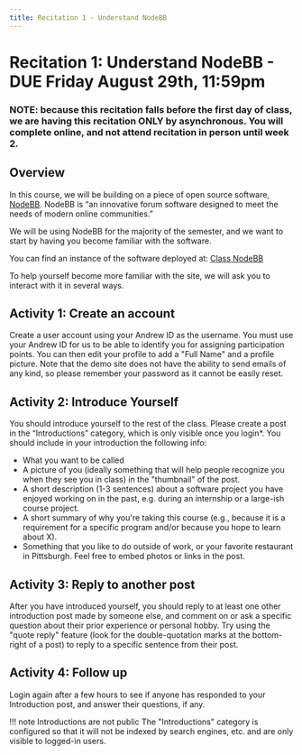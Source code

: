 ```yaml
---
title: Recitation 1 - Understand NodeBB 
---
```


# Recitation 1: Understand NodeBB - DUE Friday August 29th, 11:59pm
### NOTE: because this recitation falls before the first day of class, we are having this recitation ONLY by asynchronous.  You will complete online, and not attend recitation in person until week 2.

## Overview

In this course, we will be building on a piece of open source software, [NodeBB](https://nodebb.org/). NodeBB is “an innovative forum software designed to meet the needs of modern online communities.” 

We  will be using NodeBB for the majority of the semester, and we want to start by having you become familiar with the software. 

You can find an instance of the software deployed at: [Class NodeBB](http://17313-nodebb.s3d.cmu.edu/)

To help yourself become more familiar with the site, we will ask you to interact with it in several ways. 


## Activity 1: Create an account

Create a user account using your Andrew ID as the username. You must use your Andrew ID for us to be able to identify you for assigning participation points. You can then edit your profile to add a "Full Name" and a profile picture. Note that the demo site does not have the ability to send emails of any kind, so please remember your password as it cannot be easily reset.


## Activity 2: Introduce Yourself 
You should introduce yourself to the rest of the class.  Please create a post in the “Introductions” category, which is only visible once you login*. You should include in your introduction the following info:

- What you want to be called
- A picture of you (ideally something that will help people recognize you when they see you in class) in the "thumbnail" of the post.
- A short description (1-3 sentences) about a software project you have enjoyed working on in the past, e.g. during an internship or a large-ish course project. 
- A short summary of why you're taking this course (e.g., because it is a requirement for a specific program and/or because you hope to learn about X).
- Something that you like to do outside of work, or your favorite restaurant in Pittsburgh. Feel free to embed photos or links in the post.



## Activity 3: Reply to another post
After you have introduced yourself, you should reply to at least one other introduction post made by someone else, and comment on or ask a specific question about their prior experience or personal hobby. Try using the "quote reply" feature (look for the double-quotation marks at the bottom-right of a post) to reply to a specific sentence from their post.

## Activity 4: Follow up

Login again after a few hours to see if anyone has responded to your Introduction post, and answer their questions, if any.


!!! note Introductions are not public
    The "Introductions" category is configured so that it will not be indexed by search engines, etc. and are only visible to logged-in users.


